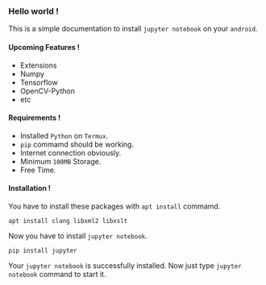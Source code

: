 ### Hello world !
This is a simple documentation to install `jupyter notebook` on your `android`.

#### Upcoming Features !
* Extensions
* Numpy
* Tensorflow
* OpenCV-Python
* etc

#### Requirements !
* Installed `Python` on `Termux`.
* `pip` commamd should be working.
* Internet connection obviously.
* Minimum `100MB` Storage.
* Free Time.

#### Installation !
You have to install these packages with `apt install` commamd.
```shell
apt install clang libxml2 libxslt
```
Now you have to install `jupyter notebook`.
```shell
pip install jupyter
```

Your `jupyter notebook` is successfully installed. Now just type `jupyter notebook` command to start it.